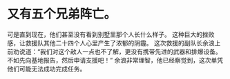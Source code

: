 # 又有五个兄弟阵亡。
可是直到现在，他们甚至没有看到别墅里那个人长什么样子。
这种巨大的挫败感，让救援队其他二十四个人心里产生了浓郁的阴霾。
这次救援的副队长余浪上前劝说道：“我们对这个敌人一点也不了解，更没有携带先进的武器和排爆设备。不如先向基地报告，然后申请支援吧！”
余浪非常理智，他已经察觉到，这次单凭他们可能无法成功完成任务。


